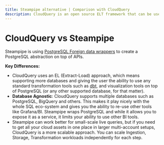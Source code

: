 ```yaml
---
title: Steampipe alternative | Comparison with CloudQuery
description: CloudQuery is an open source ELT framework that can be used as an alternative to Steampipe. CloudQuery is built for performance, and is easy to deploy and maintain.
---
```


# CloudQuery vs Steampipe

Steampipe is using [PostgreSQL Foreign data wrappers](https://wiki.postgresql.org/wiki/Foreign_data_wrappers) to create a PostgreSQL abstraction on top of APIs.

**Key Differences:**

- CloudQuery uses an EL (Extract-Load) approach, which means supporting more databases and giving the user the ability to use any standard transformation tools such as [dbt](https://www.getdbt.com/), and visualization tools on top of PostgreSQL (or any other supported database, for that matter).
- **Database Agnostic**: CloudQuery supports multiple databases such as PostgreSQL, BigQuery and others. This makes it play nicely with the whole SQL eco-system and gives you the ability to re-use other tools like Grafana/BI. Steampipe wraps PostgreSQL and while it allows you to expose it as a service, it limits your ability to use other BI tools.
- Steampipe can work better for small-scale live queries, but if you need to get all your cloud assets in one place in larger multi-account setups, CloudQuery is a more scalable approach. You can scale Ingestion, Storage, Transformation workloads independently for each step.
